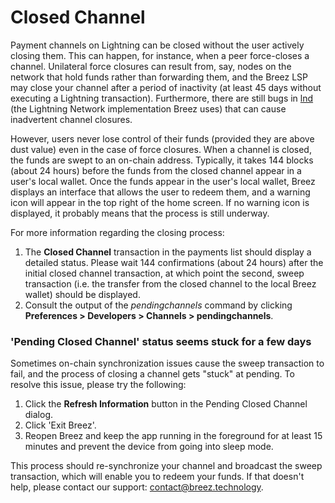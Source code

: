 # Closed Channel

Payment channels on Lightning can be closed without the user actively closing them. This can happen, for instance, when a peer force-closes a channel. Unilateral force closures can result from, say, nodes on the network that hold funds rather than forwarding them, and the Breez LSP may close your channel after a period of inactivity (at least 45 days without executing a Lightning transaction). Furthermore, there are still bugs in [lnd](https://github.com/LightningNetwork/lnd) (the Lightning Network implementation Breez uses) that can cause inadvertent channel closures.

However, users never lose control of their funds (provided they are above dust value) even in the case of force closures. When a channel is closed, the funds are swept to an on-chain address. Typically, it takes 144 blocks (about 24 hours) before the funds from the closed channel appear in a user's local wallet. Once the funds appear in the user's local wallet, Breez displays an interface that allows the user to redeem them, and a warning icon will appear in the top right of the home screen. If no warning icon is displayed, it probably means that the process is still underway.

For more information regarding the closing process:
1. The **Closed Channel** transaction in the payments list should display a detailed status. Please wait 144 confirmations (about 24 hours) after the initial closed channel transaction, at which point the second, sweep transaction (i.e. the transfer from the closed channel to the local Breez wallet) should be displayed. 
2. Consult the output of the _pendingchannels_ command by clicking **Preferences > Developers > Channels > pendingchannels**. 

### 'Pending Closed Channel' status seems stuck for a few days

Sometimes on-chain synchronization issues cause the sweep transaction to fail, and the process of closing a channel gets "stuck" at pending. To resolve this issue, please try the following:
1. Click the **Refresh Information** button in the Pending Closed Channel dialog.
2. Click 'Exit Breez'.
3. Reopen Breez and keep the app running in the foreground for at least 15 minutes and prevent the device from going into sleep mode.

This process should re-synchronize your channel and broadcast the sweep transaction, which will enable you to redeem your funds. If that doesn't help, please contact our support: [contact@breez.technology](mailto:contact@breez.technology).
